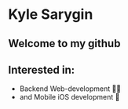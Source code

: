 <style>
  h1, h2, h3 {
    text-decoration: none;
  }
</style>

# Kyle Sarygin
## Welcome to my github
## Interested in:
 - Backend Web-development 👨‍💻
 - and Mobile iOS development 🤳